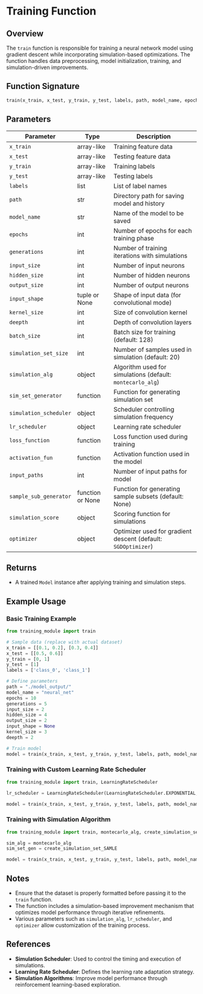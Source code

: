 # Training Function

## Overview

The `train` function is responsible for training a neural network model using gradient descent while incorporating simulation-based optimizations. The function handles data preprocessing, model initialization, training, and simulation-driven improvements.

## Function Signature

```python
train(x_train, x_test, y_train, y_test, labels, path, model_name, epochs, generations, input_size, hidden_size, output_size, input_shape, kernel_size, deepth, batch_size=128, simulation_set_size=20, simulation_alg=montecarlo_alg, sim_set_generator=create_simulation_set_SAMLE, simulation_scheduler=SimulationScheduler(SimulationScheduler.PROGRESS_CHECK, simulation_time=60, simulation_epochs=20), lr_scheduler=LearningRateScheduler(LearningRateScheduler.PROGRESIVE, 0.03, 0.8), loss_function=Loss.multiclass_cross_entropy, activation_fun=Activations.Sigmoid, input_paths=1, sample_sub_generator=None, simulation_score=Simulation_score(), optimizer=SGDOptimizer())
```

## Parameters

| Parameter | Type | Description |
|-----------|------|-------------|
| `x_train` | array-like | Training feature data |
| `x_test` | array-like | Testing feature data |
| `y_train` | array-like | Training labels |
| `y_test` | array-like | Testing labels |
| `labels` | list | List of label names |
| `path` | str | Directory path for saving model and history |
| `model_name` | str | Name of the model to be saved |
| `epochs` | int | Number of epochs for each training phase |
| `generations` | int | Number of training iterations with simulations |
| `input_size` | int | Number of input neurons |
| `hidden_size` | int | Number of hidden neurons |
| `output_size` | int | Number of output neurons |
| `input_shape` | tuple or None | Shape of input data (for convolutional mode) |
| `kernel_size` | int | Size of convolution kernel |
| `deepth` | int | Depth of convolution layers |
| `batch_size` | int | Batch size for training (default: 128) |
| `simulation_set_size` | int | Number of samples used in simulation (default: 20) |
| `simulation_alg` | object | Algorithm used for simulations (default: `montecarlo_alg`) |
| `sim_set_generator` | function | Function for generating simulation set |
| `simulation_scheduler` | object | Scheduler controlling simulation frequency |
| `lr_scheduler` | object | Learning rate scheduler |
| `loss_function` | function | Loss function used during training |
| `activation_fun` | function | Activation function used in the model |
| `input_paths` | int | Number of input paths for model |
| `sample_sub_generator` | function or None | Function for generating sample subsets (default: None) |
| `simulation_score` | object | Scoring function for simulations |
| `optimizer` | object | Optimizer used for gradient descent (default: `SGDOptimizer`) |

## Returns

- A trained `Model` instance after applying training and simulation steps.

## Example Usage

### Basic Training Example

```python
from training_module import train

# Sample data (replace with actual dataset)
x_train = [[0.1, 0.2], [0.3, 0.4]]
x_test = [[0.5, 0.6]]
y_train = [0, 1]
y_test = [1]
labels = ['class_0', 'class_1']

# Define parameters
path = "./model_output/"
model_name = "neural_net"
epochs = 10
generations = 5
input_size = 2
hidden_size = 4
output_size = 2
input_shape = None
kernel_size = 3
deepth = 2

# Train model
model = train(x_train, x_test, y_train, y_test, labels, path, model_name, epochs, generations, input_size, hidden_size, output_size, input_shape, kernel_size, deepth)
```

### Training with Custom Learning Rate Scheduler

```python
from training_module import train, LearningRateScheduler

lr_scheduler = LearningRateScheduler(LearningRateScheduler.EXPONENTIAL, 0.05, 0.9)

model = train(x_train, x_test, y_train, y_test, labels, path, model_name, epochs, generations, input_size, hidden_size, output_size, input_shape, kernel_size, deepth, lr_scheduler=lr_scheduler)
```

### Training with Simulation Algorithm

```python
from training_module import train, montecarlo_alg, create_simulation_set_SAMLE

sim_alg = montecarlo_alg
sim_set_gen = create_simulation_set_SAMLE

model = train(x_train, x_test, y_train, y_test, labels, path, model_name, epochs, generations, input_size, hidden_size, output_size, input_shape, kernel_size, deepth, simulation_alg=sim_alg, sim_set_generator=sim_set_gen)
```

## Notes
- Ensure that the dataset is properly formatted before passing it to the `train` function.
- The function includes a simulation-based improvement mechanism that optimizes model performance through iterative refinements.
- Various parameters such as `simulation_alg`, `lr_scheduler`, and `optimizer` allow customization of the training process.

## References
- **Simulation Scheduler**: Used to control the timing and execution of simulations.
- **Learning Rate Scheduler**: Defines the learning rate adaptation strategy.
- **Simulation Algorithms**: Improve model performance through reinforcement learning-based exploration.

